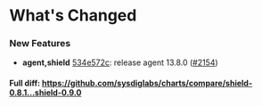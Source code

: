 # What's Changed

### New Features
- **agent,shield** [534e572c](https://github.com/sysdiglabs/charts/commit/534e572c6b66cce6f270dab07c4bd0b113a38912): release agent 13.8.0 ([#2154](https://github.com/sysdiglabs/charts/issues/2154))
#### Full diff: https://github.com/sysdiglabs/charts/compare/shield-0.8.1...shield-0.9.0
